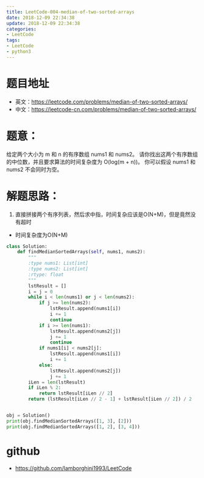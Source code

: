 ```yaml
---
title: LeetCode-004-median-of-two-sorted-arrays
date: 2018-12-09 22:34:38
update: 2018-12-09 22:34:38
categories:
- LeetCode
tags:
- LeetCode
- python3
---
```


# 题目地址
- 英文：https://leetcode.com/problems/median-of-two-sorted-arrays/
- 中文：https://leetcode-cn.com/problems/median-of-two-sorted-arrays/

# 题意：
给定两个大小为 m 和 n 的有序数组 nums1 和 nums2。
请你找出这两个有序数组的中位数，并且要求算法的时间复杂度为 O(log(m + n))。
你可以假设 nums1 和 nums2 不会同时为空。

# 解题思路：
1. 直接拼接两个有序列表，然后求中指，时间复杂应该是O(N+M)，但是竟然没有超时
- 时间复杂度为O(N+M)
<!--python0-->
```python
class Solution:
    def findMedianSortedArrays(self, nums1, nums2):
        """
        :type nums1: List[int]
        :type nums2: List[int]
        :rtype: float
        """
        lstResult = []
        i = j = 0
        while i < len(nums1) or j < len(nums2):
            if j >= len(nums2):
                lstResult.append(nums1[i])
                i += 1
                continue
            if i >= len(nums1):
                lstResult.append(nums2[j])
                j += 1
                continue
            if nums1[i] < nums2[j]:
                lstResult.append(nums1[i])
                i += 1
            else:
                lstResult.append(nums2[j])
                j += 1
        iLen = len(lstResult)
        if iLen % 2:
            return lstResult[iLen // 2]
        return (lstResult[iLen // 2 - 1] + lstResult[iLen // 2]) / 2


obj = Solution()
print(obj.findMedianSortedArrays([1, 3], [2]))
print(obj.findMedianSortedArrays([1, 2], [3, 4]))
```

# github
- https://github.com/lamborghini1993/LeetCode
